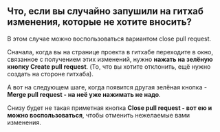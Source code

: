 ## Что, если вы случайно запушили на гитхаб изменения, которые не хотите вносить?

В этом случае можно воспользоваться вариантом close pull request.


Сначала, когда вы на странице проекта в гитхабе переходите в окно, связанное с получением этих изменений, нужно **нажать на зелёную кнопку Create pull request**. (То, что вы хотите отклонить, ещё нужно создать на стороне гитхаба).


А вот на следующем шаге, когда появится другая зелёная кнопка - **Merge pull request - на неё уже нажимать не надо**. 


Снизу будет не такая приметная кнопка **Close pull request - вот ею и можно воспользоваться**, чтобы отменить нежелаемые вами изменения.
